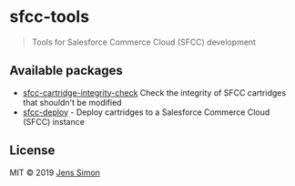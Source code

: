 # sfcc-tools

> Tools for Salesforce Commerce Cloud (SFCC) development

## Available packages

- [sfcc-cartridge-integrity-check](packages/sfcc-cartridge-integrity-check) Check the integrity of SFCC cartridges that shouldn't be modified
- [sfcc-deploy](packages/sfcc-deploy) - Deploy cartridges to a Salesforce Commerce Cloud (SFCC) instance

## License

MIT © 2019 [Jens Simon](https://github.com/jenssimon)
